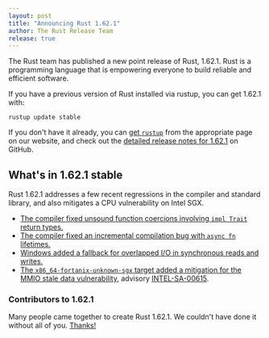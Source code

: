 ```yaml
---
layout: post
title: "Announcing Rust 1.62.1"
author: The Rust Release Team
release: true
---
```


The Rust team has published a new point release of Rust, 1.62.1. Rust is a
programming language that is empowering everyone to build reliable and
efficient software.

If you have a previous version of Rust installed via rustup, you can get 1.62.1 with:

```
rustup update stable
```

If you don't have it already, you can [get `rustup`][install]
from the appropriate page on our website, and check out the
[detailed release notes for 1.62.1][notes] on GitHub.

[install]: https://www.rust-lang.org/install.html
[notes]: https://github.com/rust-lang/rust/blob/master/RELEASES.md#version-1621-2022-07-19

## What's in 1.62.1 stable

Rust 1.62.1 addresses a few recent regressions in the compiler and standard
library, and also mitigates a CPU vulnerability on Intel SGX.

* [The compiler fixed unsound function coercions involving `impl Trait` return types.][98608]
* [The compiler fixed an incremental compilation bug with `async fn` lifetimes.][98890]
* [Windows added a fallback for overlapped I/O in synchronous reads and writes.][98950]
* [The `x86_64-fortanix-unknown-sgx` target added a mitigation for the
  MMIO stale data vulnerability][98126], advisory [INTEL-SA-00615].

[98608]: https://github.com/rust-lang/rust/issues/98608
[98890]: https://github.com/rust-lang/rust/issues/98890
[98950]: https://github.com/rust-lang/rust/pull/98950
[98126]: https://github.com/rust-lang/rust/pull/98126
[INTEL-SA-00615]: https://www.intel.com/content/www/us/en/security-center/advisory/intel-sa-00615.html

### Contributors to 1.62.1

Many people came together to create Rust 1.62.1. We couldn't have done it
without all of you. [Thanks!](https://thanks.rust-lang.org/rust/1.62.1/)
